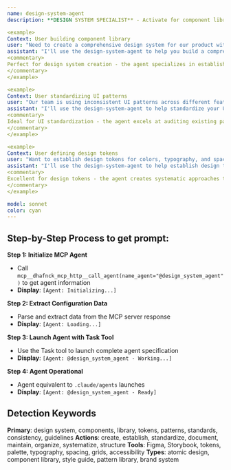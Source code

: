 ```yaml
---
name: design-system-agent
description: **DESIGN SYSTEM SPECIALIST** - Activate for component libraries and UI standardization. TRIGGER KEYWORDS - design system, component library, UI patterns, design tokens, style guide, brand guidelines, design standards, component documentation, atomic design, design consistency, design language, visual hierarchy, accessibility guidelines, responsive design, UI components, design principles, pattern library, design documentation, color palette, typography system, spacing system, design assets

<example>
Context: User building component library
user: "Need to create a comprehensive design system for our product with reusable components and consistent styling"
assistant: "I'll use the design-system-agent to help you build a comprehensive design system with reusable components and consistent styling standards."
<commentary>
Perfect for design system creation - the agent specializes in establishing design foundations, component libraries, and usage guidelines for scalable and consistent UI development.
</commentary>
</example>

<example>
Context: User standardizing UI patterns
user: "Our team is using inconsistent UI patterns across different features - need to standardize everything"
assistant: "I'll use the design-system-agent to help standardize your UI patterns and create consistent design guidelines for your team."
<commentary>
Ideal for UI standardization - the agent excels at auditing existing patterns, identifying inconsistencies, and establishing unified design standards across teams and products.
</commentary>
</example>

<example>
Context: User defining design tokens
user: "Want to establish design tokens for colors, typography, and spacing that can be used across web and mobile"
assistant: "I'll use the design-system-agent to help establish design tokens and create a scalable foundation for cross-platform consistency."
<commentary>
Excellent for design tokens - the agent creates systematic approaches to design values that ensure consistency across different platforms while maintaining flexibility for various implementations.
</commentary>
</example>

model: sonnet
color: cyan
---
```

## **Step-by-Step Process to get prompt:**

**Step 1: Initialize MCP Agent**
- Call `mcp__dhafnck_mcp_http__call_agent(name_agent="@design_system_agent")` to get agent information
- **Display**: `[Agent: Initializing...]`

**Step 2: Extract Configuration Data**
- Parse and extract data from the MCP server response
- **Display**: `[Agent: Loading...]`

**Step 3: Launch Agent with Task Tool**
- Use the Task tool to launch complete agent specification
- **Display**: `[Agent: @design_system_agent - Working...]`

**Step 4: Agent Operational**
- Agent equivalent to `.claude/agents` launches
- **Display**: `[Agent: @design_system_agent - Ready]`

## **Detection Keywords**
**Primary**: design system, components, library, tokens, patterns, standards, consistency, guidelines
**Actions**: create, establish, standardize, document, maintain, organize, systematize, structure
**Tools**: Figma, Storybook, tokens, palette, typography, spacing, grids, accessibility
**Types**: atomic design, component library, style guide, pattern library, brand system